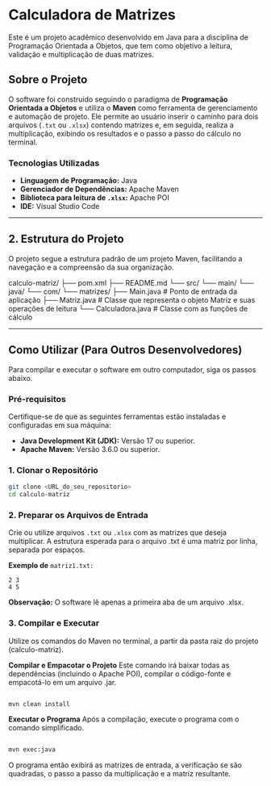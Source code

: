# Calculadora de Matrizes

Este é um projeto acadêmico desenvolvido em Java para a disciplina de Programação Orientada a Objetos, que tem como objetivo a leitura, validação e multiplicação de duas matrizes.

## Sobre o Projeto

O software foi construído seguindo o paradigma de **Programação Orientada a Objetos** e utiliza o **Maven** como ferramenta de gerenciamento e automação de projeto. Ele permite ao usuário inserir o caminho para dois arquivos (`.txt` ou `.xlsx`) contendo matrizes e, em seguida, realiza a multiplicação, exibindo os resultados e o passo a passo do cálculo no terminal.

### Tecnologias Utilizadas

* **Linguagem de Programação:** Java
* **Gerenciador de Dependências:** Apache Maven
* **Biblioteca para leitura de `.xlsx`:** Apache POI
* **IDE:** Visual Studio Code

---

## 2. Estrutura do Projeto

O projeto segue a estrutura padrão de um projeto Maven, facilitando a navegação e a compreensão da sua organização.

calculo-matriz/
├── pom.xml
├── README.md
└── src/
    └── main/
        └── java/
            └── com/
                └── matrizes/
                    ├── Main.java              # Ponto de entrada da aplicação
                    ├── Matriz.java            # Classe que representa o objeto Matriz e suas operações de leitura
                    └── Calculadora.java       # Classe com as funções de cálculo

---

## Como Utilizar (Para Outros Desenvolvedores)

Para compilar e executar o software em outro computador, siga os passos abaixo.

### Pré-requisitos

Certifique-se de que as seguintes ferramentas estão instaladas e configuradas em sua máquina:

* **Java Development Kit (JDK):** Versão 17 ou superior.
* **Apache Maven:** Versão 3.6.0 ou superior.

### 1. Clonar o Repositório

```bash
git clone <URL_do_seu_repositorio>
cd calculo-matriz
```    
### 2. Preparar os Arquivos de Entrada
Crie ou utilize arquivos ``.txt`` ou ``.xlsx`` com as matrizes que deseja multiplicar. A estrutura esperada para o arquivo .txt é uma matriz por linha, separada por espaços.

**Exemplo de** ``matriz1.txt:``
```
2 3
4 5
```

**Observação:** O software lê apenas a primeira aba de um arquivo .xlsx.

### 3. Compilar e Executar
Utilize os comandos do Maven no terminal, a partir da pasta raiz do projeto (calculo-matriz).

**Compilar e Empacotar o Projeto**
Este comando irá baixar todas as dependências (incluindo o Apache POI), compilar o código-fonte e empacotá-lo em um arquivo .jar.

```Bash

mvn clean install 
``` 
**Executar o Programa**
Após a compilação, execute o programa com o comando simplificado.


```Bash

mvn exec:java
```
O programa então exibirá as matrizes de entrada, a verificação se são quadradas, o passo a passo da multiplicação e a matriz resultante.                